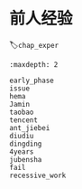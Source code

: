 # 前人经验
:label:`chap_exper`

```toc
:maxdepth: 2

early_phase
issue
hema
Jamin
taobao
tencent
ant_jiebei
diudiu
dingding
4years
jubensha
fail
recessive_work

```
